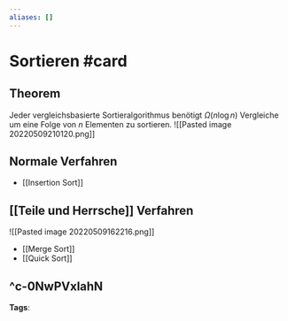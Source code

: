 ```yaml
---
aliases: []
---
```


# Sortieren #card
## Theorem
Jeder vergleichsbasierte Sortieralgorithmus benötigt $\Omega(n \log n)$ Vergleiche um eine Folge von $n$ Elementen zu sortieren.
![[Pasted image 20220509210120.png]]
## Normale Verfahren
- [[Insertion Sort]]
## [[Teile und Herrsche]] Verfahren
![[Pasted image 20220509162216.png]]
- [[Merge Sort]]
- [[Quick Sort]]

^c-0NwPVxlahN
---
**Tags**: 